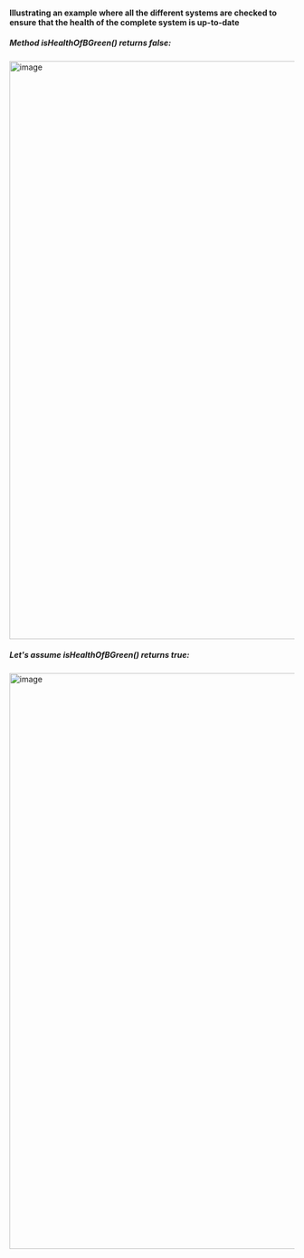 #### Illustrating an example where all the different systems are checked to ensure that the health of the complete system is up-to-date

##### Method isHealthOfBGreen() returns false: <br>
<img width="1022" alt="image" src="https://github.com/rahulvaish/SpringBoot-Java/assets/689226/b04e8b2f-24bb-41ae-a889-0ee8de6c6daa">

##### Let's assume isHealthOfBGreen() returns true: <br>

<img width="1018" alt="image" src="https://github.com/rahulvaish/SpringBoot-Java/assets/689226/a9295150-352c-4cb1-b0b2-7a03344fc7bf">

